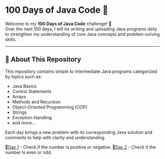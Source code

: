 # 100 Days of Java Code 🚀

Welcome to my **100 Days of Java Code** challenge! 🎯  
Over the next 100 days, I will be writing and uploading Java programs daily to strengthen my understanding of core Java concepts and problem-solving skills.

---

## 📌 About This Repository

This repository contains simple to intermediate Java programs categorized by topics such as:

- Java Basics
- Control Statements
- Arrays
- Methods and Recursion
- Object-Oriented Programming (OOP)
- Strings
- Exception Handling
- and more...

Each day brings a new problem with its corresponding Java solution and comments to help with clarity and understanding.

🔸[Day 1](https://github.com/19Nupur/JAVA-100-CODES/blob/main/Day01.java) - Check if the number is positive or negative.
🔸[Day 2](https://github.com/19Nupur/JAVA-100-CODES/blob/main/Day02.java) - Check if the number is even or odd.
